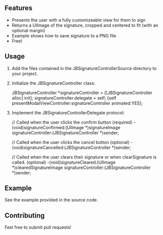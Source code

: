 Features
--------

* Presents the user with a fully customizeable view for them to sign
* Returns a UIImage of the signature, cropped and centered to fit (with an optional margin)
* Example shows how to save signature to a PNG file
* Free!


Usage
-----

1. Add the files contained in the JBSignatureControllerSource directory to your project.
2. Initialize the JBSignatureController class:
    
    JBSignatureController *signatureController = [[JBSignatureController alloc] init];
    signatureController.delegate = self;
    [self presentModalViewController:signatureController animated:YES];
    
3. Implement the JBSignatureControllerDelegate protocol:
    
    // Called when the user clicks the confirm button (required)
    -(void)signatureConfirmed:(UIImage *)signatureImage signatureController:(JBSignatureController *)sender;
        
    // Called when the user clicks the cancel button (optional)
    -(void)signatureCancelled:(JBSignatureController *)sender;
    
    // Called when the user clears their signature or when clearSignature is called. (optional)
    -(void)signatureCleared:(UIImage *)clearedSignatureImage signatureController:(JBSignatureController *)sender;
    

Example
-------

See the example provided in the source code.


Contributing
------------

Feel free to submit pull requests!